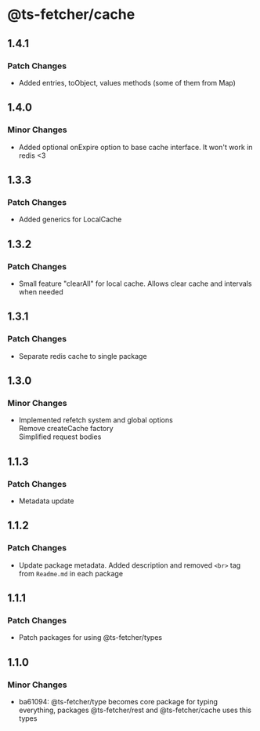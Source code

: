 # @ts-fetcher/cache

## 1.4.1

### Patch Changes

- Added entries, toObject, values methods (some of them from Map)

## 1.4.0

### Minor Changes

- Added optional onExpire option to base cache interface. It won't work in redis <3

## 1.3.3

### Patch Changes

- Added generics for LocalCache

## 1.3.2

### Patch Changes

- Small feature "clearAll" for local cache. Allows clear cache and intervals when needed

## 1.3.1

### Patch Changes

- Separate redis cache to single package

## 1.3.0

### Minor Changes

- Implemented refetch system and global options <br>
  Remove createCache factory <br>
  Simplified request bodies

## 1.1.3

### Patch Changes

- Metadata update

## 1.1.2

### Patch Changes

- Update package metadata. Added description and removed `<br>` tag from `Readme.md` in each package

## 1.1.1

### Patch Changes

- Patch packages for using @ts-fetcher/types

## 1.1.0

### Minor Changes

- ba61094: @ts-fetcher/type becomes core package for typing everything, packages @ts-fetcher/rest and @ts-fetcher/cache uses this types
